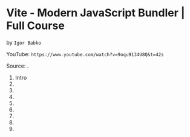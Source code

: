 # Vite - Modern JavaScript Bundler | Full Course
by `Igor Babko`

YouTube: `https://www.youtube.com/watch?v=9oqu9134U8Q&t=42s`

Source: .

1. Intro
2.
3.
4.
5.
6.
7.
8.
9.
